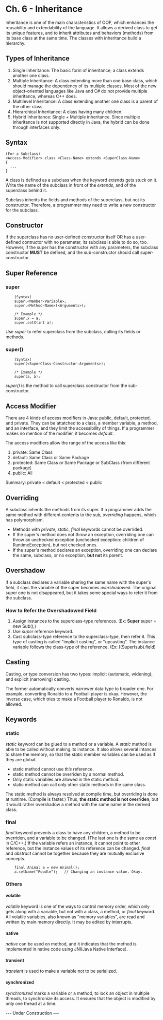 # Ch. 6 - Inheritance
Inheritance is one of the main characteristics of OOP, which enhances the reusability and extendability of the language. It allows a derived class to get its unique features, and to inherit attributes and behaviors (methods) from its base class at the same time. The classes with inheritance build a hierarchy.

## Types of Inheritance
1. Single Inheritance: The basic form of inheritance; a class extends another one class.
2. Multiple Inheritance: A class extending more than one base class, which should manage the dependency of its multiple classes. Most of the new object-oriented languages like Java and C# do not provide multiple inheritance, whereas C++ does.
3. Multilevel Inheritance: A class extending another one class is a parent of the other class.
4. Hierarchical Inheritance: A class having many children.
5. Hybrid Inheritance: Single + Multiple inheritance. Since multiple inheritance is not supported directly in Java, the hybrid can be done through interfaces only.

## Syntax
    (For a Subclass)
    <Access-Modifier> class <Class-Name> extends <SuperClass-Name>
    {
      ...
    }
A class is defined as a subclass when the keyword *extends* gets stuck on it. Write the name of the subclass in front of the *extends*, and of the superclass behind it.

Subclass inherits the fields and methods of the superclass, but not its constructor. Therefore, a programmer may need to write a new constructor for the subclass.

## Constructor
If the superclass has no user-defined constructor itself OR has a user-defined contructor with no parameter, its subclass is able to do so, too. However, if the super has the constructor with any parameters, the subclass constructor **MUST** be defined, and the sub-constructor should call super-constructor.

## Super Reference
### super
        (Syntax)
        super.<Member-Variable>;
        super.<Method-Name>(<Arguments>);
        
        /* Example */
        super.x = a;
        super.setX(int a);
Use *super* to refer superclass from the subclass, calling its fields or methods.

### super()
        (Syntax)
        super(<SuperClass-Constructor-Arguments>);

        /* Example */
        super(a, b);
*super()* is the method to call superclass constructor from the sub-constructor.

## Access Modifier
There are 4 kinds of access modifiers in Java: public, default, protected, and private. They can be attatched to a class, a member variable, a method, and an interface, and they limit the accessibility of things. If a programmer makes no mention of the modifier, it becomes *default*.

The access modifiers allow the range of the access like this:
1. private: Same Class
2. default: Same Class or Same Package
3. protected: Same Class or Same Package or SubClass (from different package)
4. public: All

Summary: private < default < protected < public

## Overriding
A subclass inherits the methods from its super. If a programmer adds the same method with different contents to the sub, *overriding* happens, which has polymorphism.

- Methods with *private*, *static*, *final* keywords cannot be overrided.
- If the super's method does not throw an exception, overriding one can throw an unchecked exception (unchecked exception: children of RuntimeException), but not checked ones.
- If the super's method declares an exception, overriding one can declare the same, subclass, or no exception, **but not** its parent.

## Overshadow
If a subclass declares a variable sharing the same name with the super's field, it says the variable of the super becomes *overshadow*ed. The original super one is not disappeared, but it takes some special ways to refer it from the subclass.

### How to Refer the Overshadowed Field
1. Assign instances to the superclass-type references. (Ex: **Super** super = new Sub();)
2. Use *super* reference keyword.
3. Cast subclass-type reference to the superclass-type, then refer it. This type of casting is called "implicit casting", or "upcasting". The instance variable follows the class-type of the reference. (Ex: ((Super)sub).field)

## Casting
Casting, or type conversion has two types: implicit (automatic, widening), and explicit (narrowing) casting.

The former automatically converts narrower data type to broader one. For example, converting Ronaldo to a Football player is okay. However, the inverse case, which tries to make a Football player to Ronaldo, is not allowed.

## Keywords
### static
*static* keyword can be glued to a method or a variable. A *static* method is able to be called without making its instance. It also allows several intances to share the memory, so that the *static* member variables can be used as if they are global.

- static method cannot use *this* reference.
- static method cannot be overriden by a normal method.
- Only static variables are allowed in the static method.
- static method can call only other static methods in the same class.

The static method is always resolved at compile time, but overriding is done at runtime. (Compile is faster.) Thus, **the static method is not overriden**, but it would rather overshadow a method with the same name in the derived class.

### final
*final* keyword prevents a class to have any children, a method to be overriden, and a variable to be changed. (The last one is the same as *const* in C/C++.) If the variable refers an instance, it cannot point to other reference, but the instance values of its reference can be changed. *final* and *abstract* cannot be together because they are mutually exclusive concepts.

        final Animal a = new Animal();
        a.setName("Poodle");   // Changing an instance value. Okay.

### Others
#### volatile
*volatile* keyword is one of the ways to control memory order, which only gets along with a variable, but not with a class, a method, or *final* keyword. All volatile variables, also known as "memory variables", are read and written by main memory directly. It may be edited by interrupts.
#### native
*native* can be used on method, and it indicates that the method is implemented in native code using JNI(Java Native Interface).
#### transient
*transient* is used to make a variable not to be serialized.
#### synchronized
*synchronized* marks a variable or a method, to lock an object in multiple threads, to synchronize its access. It ensures that the object is modified by only one thread at a time.

--- Under Construction ---
